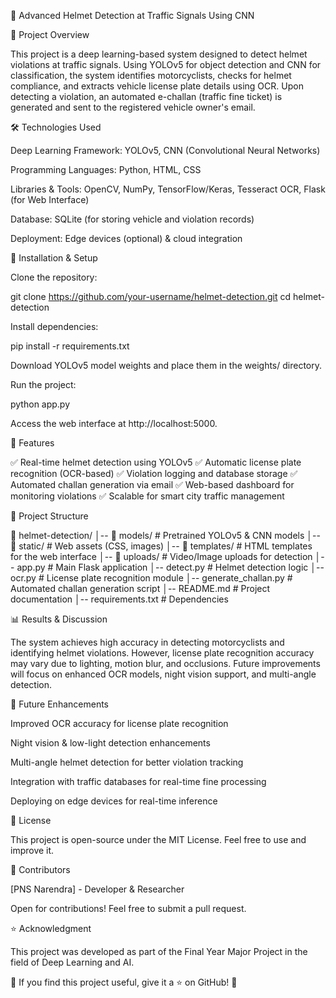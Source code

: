 🚦 Advanced Helmet Detection at Traffic Signals Using CNN

📌 Project Overview

This project is a deep learning-based system designed to detect helmet violations at traffic signals. Using YOLOv5 for object 
detection and CNN for classification, the system identifies motorcyclists, checks for helmet compliance, and extracts vehicle 
license plate details using OCR. Upon detecting a violation, an automated e-challan (traffic fine ticket) is generated and sent 
to the registered vehicle owner's email.

🛠️ Technologies Used

Deep Learning Framework: YOLOv5, CNN (Convolutional Neural Networks)

Programming Languages: Python, HTML, CSS

Libraries & Tools: OpenCV, NumPy, TensorFlow/Keras, Tesseract OCR, Flask (for Web Interface)

Database: SQLite (for storing vehicle and violation records)

Deployment: Edge devices (optional) & cloud integration

🔧 Installation & Setup

Clone the repository:

git clone https://github.com/your-username/helmet-detection.git
cd helmet-detection

Install dependencies:

pip install -r requirements.txt

Download YOLOv5 model weights and place them in the weights/ directory.

Run the project:

python app.py

Access the web interface at http://localhost:5000.

🚀 Features

✅ Real-time helmet detection using YOLOv5
✅ Automatic license plate recognition (OCR-based)
✅ Violation logging and database storage
✅ Automated challan generation via email
✅ Web-based dashboard for monitoring violations
✅ Scalable for smart city traffic management

📂 Project Structure

📁 helmet-detection/
│-- 📁 models/            # Pretrained YOLOv5 & CNN models
│-- 📁 static/            # Web assets (CSS, images)
│-- 📁 templates/         # HTML templates for the web interface
│-- 📁 uploads/           # Video/Image uploads for detection
│-- app.py               # Main Flask application
│-- detect.py            # Helmet detection logic
│-- ocr.py               # License plate recognition module
│-- generate_challan.py  # Automated challan generation script
│-- README.md            # Project documentation
│-- requirements.txt     # Dependencies

📊 Results & Discussion

The system achieves high accuracy in detecting motorcyclists and identifying helmet violations. 
However, license plate recognition accuracy may vary due to lighting, motion blur, and occlusions. 
Future improvements will focus on enhanced OCR models, night vision support, and multi-angle detection.

🔮 Future Enhancements

Improved OCR accuracy for license plate recognition

Night vision & low-light detection enhancements

Multi-angle helmet detection for better violation tracking

Integration with traffic databases for real-time fine processing

Deploying on edge devices for real-time inference

📜 License

This project is open-source under the MIT License. Feel free to use and improve it.

👥 Contributors

[PNS Narendra] - Developer & Researcher

Open for contributions! Feel free to submit a pull request.

⭐ Acknowledgment

This project was developed as part of the Final Year Major Project in the field of Deep Learning and AI.

📢 If you find this project useful, give it a ⭐ on GitHub! 🚀

